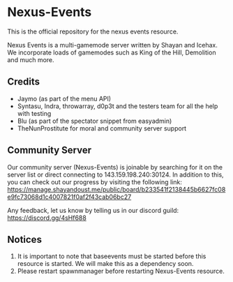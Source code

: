 # Nexus-Events

This is the official repository for the nexus events resource.

Nexus Events is a multi-gamemode server written by Shayan and Icehax. We incorporate loads of gamemodes such as King of the Hill, Demolition and much more.

## Credits

* Jaymo (as part of the menu API)
* Syntasu, Indra, throwarray, d0p3t and the testers team for all the help with testing
* Blu (as part of the spectator snippet from easyadmin)
* TheNunProstitute for moral and community server support

## Community Server

Our community server (Nexus-Events) is joinable by searching for it on the server list or direct connecting to 143.159.198.240:30124. In addition to this, you can check out our progress by visiting the following link: https://manage.shayandoust.me/public/board/b233541f2138445b6627fc08e9fc73068d1c4007821f0af2f43cab06bc27

Any feedback, let us know by telling us in our discord guild: https://discord.gg/4sHf688

## Notices

1. It is important to note that baseevents must be started before this resource is started. We will make this as a dependency soon.
2. Please restart spawnmanager before restarting Nexus-Events resource.